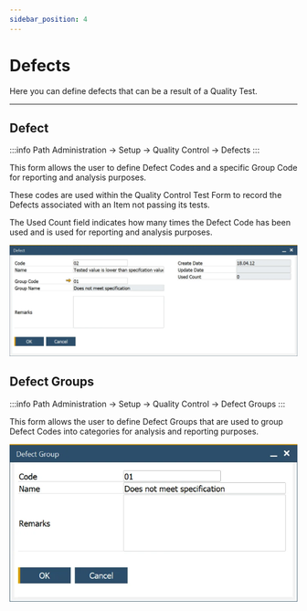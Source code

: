 ```yaml
---
sidebar_position: 4
---
```


# Defects

Here you can define defects that can be a result of a Quality Test.

---

## Defect

:::info Path
    Administration → Setup → Quality Control → Defects
:::

This form allows the user to define Defect Codes and a specific Group Code for reporting and analysis purposes.

These codes are used within the Quality Control Test Form to record the Defects associated with an Item not passing its tests.

The Used Count field indicates how many times the Defect Code has been used and is used for reporting and analysis purposes.

![Defect](./media/defects/defect.webp)

## Defect Groups

:::info Path
    Administration → Setup → Quality Control → Defect Groups
:::

This form allows the user to define Defect Groups that are used to group Defect Codes into categories for analysis and reporting purposes.

![Defect Group](./media/defects/defect-group.webp)
